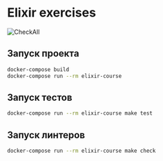 # Elixir exercises

![CheckAll](https://github.com/DualbootPartnersLLC/ru-study-elixir/actions/workflows/main.yml/badge.svg)

## Запуск проекта

```sh
docker-compose build
docker-compose run --rm elixir-course
```

## Запуск тестов

```sh
docker-compose run --rm elixir-course make test
```

## Запуск линтеров

```sh
docker-compose run --rm elixir-course make check
```